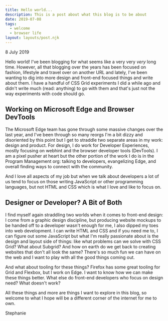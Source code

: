 ```yaml
---
title: Hello world...
description: This is a post about what this blog is to be about
date: 2019-07-08
tags:
  - welcome
  - browser life
layout: layouts/post.njk
---
```


<p class="blog-post__date">8 July 2019</p>

Hello world! I've been blogging for what seems like a very very *very* long time. However, all that blogging over the years has been focused on fashion, lifestyle and travel over on another URL and lately, I've been wanting to dig into more design and front-end focused things and write about them. I have a handful of CSS Grid experiments I did a while ago and didn't write much (read: anything) to go with them and that's just not the way experiments with code should go. 

## Working on Microsoft Edge and Browser DevTools

The Microsoft Edge team has gone through some massive changes over the last year, and I've been through so many reorgs I'm a bit dizzy and disoriented by this point but I get to straddle two separate areas in my work: design and product. For design, I do work for Developer Experiences, mostly focusing on webhint and the browser developer tools (DevTools). I am a pixel pusher at heart but the other portion of the work I do is in the Program Management org: talking to developers, evangelizing Edge, and overall finding ways to connect with the community. 

And I love all aspects of my job but when we talk about developers a lot of us tend to focus on those writing JavaScript or other programming languages, but not HTML and CSS which is what I love and like to focus on.

## Designer or Developer? A Bit of Both

I find myself again straddling two worlds when it comes to front-end design: I come from a graphic design discipline, but producing website mockups to be handed off to a developer wasn't enough for me, I also dipped my toes into web development. I can write HTML and CSS and if you need me to, I can figure out some JavaScript but what I'm really passionate about is the design and layout side of things: like what problems can we solve with CSS Grid? What about Subgrid? And how on earth do we get back to creating websites that don't all look the same? There's so much fun we can have on the web and I want to play with all the good things coming out.

And what about tooling for these things? Firefox has some great tooling for Grid and Flexbox, but I work on Edge. I want to know how we can make these things better. What else do front-end developers who focus on design need? What doesn't work? 

All these things and more are things I want to explore in this blog, so welcome to what I hope will be a different corner of the internet for me to own.

Stephanie

